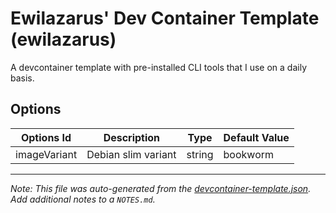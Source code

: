 
# Ewilazarus' Dev Container Template (ewilazarus)

A devcontainer template with pre-installed CLI tools that I use on a daily basis.

## Options

| Options Id | Description | Type | Default Value |
|-----|-----|-----|-----|
| imageVariant | Debian slim variant | string | bookworm |



---

_Note: This file was auto-generated from the [devcontainer-template.json](https://github.com/ewilazarus/devcontainers/blob/main/templates/ewilazarus/devcontainer-template.json).  Add additional notes to a `NOTES.md`._
